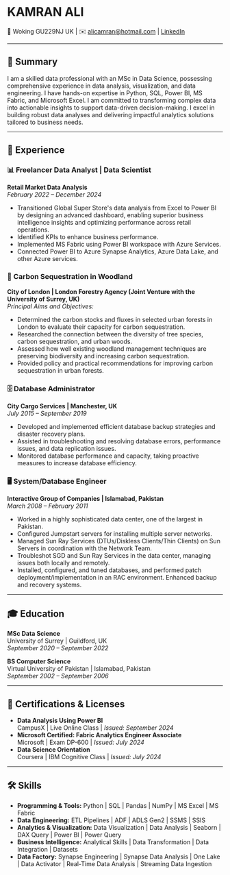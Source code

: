 # KAMRAN ALI

📍 Woking GU229NJ UK | ✉️ alicamran@hotmail.com | [LinkedIn](https://linkedin.com/in/kamranaliuk)

---
## 📝 Summary

I am a skilled data professional with an MSc in Data Science, possessing comprehensive experience in data analysis, visualization, and data engineering. I have hands-on expertise in Python, SQL, Power BI, MS Fabric, and Microsoft Excel. I am committed to transforming complex data into actionable insights to support data-driven decision-making. I excel in building robust data analyses and delivering impactful analytics solutions tailored to business needs.

---

## 💼 Experience

### 📊 Freelancer Data Analyst | Data Scientist  
**Retail Market Data Analysis**  
_February 2022 – December 2024_  
- Transitioned Global Super Store's data analysis from Excel to Power BI by designing an advanced dashboard, enabling superior business intelligence insights and optimizing performance across retail operations.  
- Identified KPIs to enhance business performance.  
- Implemented MS Fabric using Power BI workspace with Azure Services.  
- Connected Power BI to Azure Synapse Analytics, Azure Data Lake, and other Azure services.  

### 🌳 Carbon Sequestration in Woodland  
**City of London | London Forestry Agency (Joint Venture with the University of Surrey, UK)**  
_Principal Aims and Objectives:_  
- Determined the carbon stocks and fluxes in selected urban forests in London to evaluate their capacity for carbon sequestration.  
- Researched the connection between the diversity of tree species, carbon sequestration, and urban woods.  
- Assessed how well existing woodland management techniques are preserving biodiversity and increasing carbon sequestration.  
- Provided policy and practical recommendations for improving carbon sequestration in urban forests.  

### 🗄️ Database Administrator  
**City Cargo Services | Manchester, UK**  
_July 2015 – September 2019_  
- Developed and implemented efficient database backup strategies and disaster recovery plans.  
- Assisted in troubleshooting and resolving database errors, performance issues, and data replication issues.  
- Monitored database performance and capacity, taking proactive measures to increase database efficiency.  

### 🖥️ System/Database Engineer  
**Interactive Group of Companies | Islamabad, Pakistan**  
_March 2008 – February 2011_  
- Worked in a highly sophisticated data center, one of the largest in Pakistan.  
- Configured Jumpstart servers for installing multiple server networks.  
- Managed Sun Ray Services (DTUs/Diskless Clients/Thin Clients) on Sun Servers in coordination with the Network Team.  
- Troubleshot SGD and Sun Ray Services in the data center, managing issues both locally and remotely.  
- Installed, configured, and tuned databases, and performed patch deployment/implementation in an RAC environment. Enhanced backup and recovery systems.  

---

## 🎓 Education

**MSc Data Science**  
University of Surrey | Guildford, UK  
_September 2020 – September 2022_  

**BS Computer Science**  
Virtual University of Pakistan | Islamabad, Pakistan  
_September 2002 – September 2006_  

---

## 📜 Certifications & Licenses

- **Data Analysis Using Power BI**  
    CampusX | Live Online Class | _Issued: September 2024_  
- **Microsoft Certified: Fabric Analytics Engineer Associate**  
    Microsoft | Exam DP-600 | _Issued: July 2024_  
- **Data Science Orientation**  
    Coursera | IBM Cognitive Class | _Issued: July 2024_  
---

## 🛠️ Skills

- **Programming & Tools:** Python | SQL | Pandas | NumPy | MS Excel | MS Fabric  
- **Data Engineering:** ETL Pipelines | ADF | ADLS Gen2 | SSMS | SSIS  
- **Analytics & Visualization:** Data Visualization | Data Analysis | Seaborn | DAX Query | Power BI | Power Query  
- **Business Intelligence:** Analytical Skills | Data Transformation | Data Integration | Datasets  
- **Data Factory:** Synapse Engineering | Synapse Data Analysis | One Lake | Data Activator | Real-Time Data Analysis | Streaming Data Ingestion  

